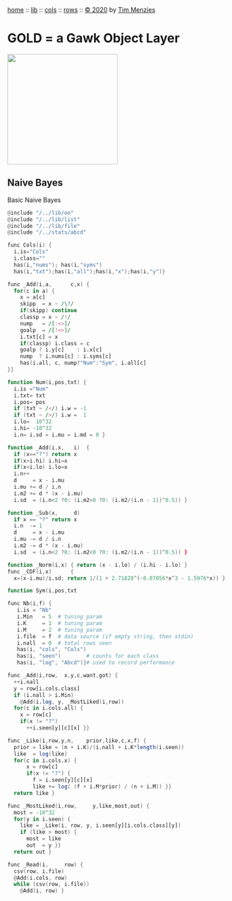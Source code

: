 <a name=top>&nbsp;<p>
<a href="https://github.com/timm/gold/blob/master/README.md#top">home</a> ::
<a href="https://github.com/timm/gold/blob/master/src/lib/README.md#top">lib</a> ::
<a href="https://github.com/timm/gold/blob/master/src/cols/README.md#top">cols</a> ::
<a href="https://github.com/timm/gold/blob/master/src/rows/README.md#top">rows</a> ::
<a href="http://github.com/timm/gold/blob/master/LICENSE.md#top">&copy;&nbsp;2020</a>&nbsp;by&nbsp;<a href="http://menzies.us">Tim&nbsp;Menzies</a>
<h1> GOLD = a Gawk Object Layer</h1>
<img width=250 src="https://raw.githubusercontent.com/timm/gold/master/etc/img/auk.png">

## Naive Bayes
Basic Naive Bayes

```awk
@include "/../lib/oo"
@include "/../lib/list"
@include "/../lib/file"
@include "/../stats/abcd"

func Cols(i) { 
  i.is="Cols"
  i.class=""
  has(i,"nums"); has(i,"syms")
  has(i,"txt");has(i,"all");has(i,"x");has(i,"y")}

func _Add(i,a,      c,x) {
  for(c in a) {
    x = a[c]
    skipp  = x ~ /\?/
    if(skipp) continue 
    classp = x ~ /!/
    nump   = /[:<>]/
    goalp  = /[!<>]/
    i.txt[c] = x
    if(classp) i.class = c
    goalp ? i.y[c]    : i.x[c] 
    nump  ? i.nums[c] : i.syms[c] 
    has(i.all, c, nump?"Num":"Sym", i.all[c]
}}

function Num(i,pos,txt) {
  i.is ="Num"
  i.txt= txt
  i.pos= pos
  if (txt ~ /</) i.w = -1
  if (txt ~ />/) i.w =  1
  i.lo=  10^32
  i.hi= -10^32
  i.n= i.sd = i.mu = i.md = 0 }

function _Add(i,x,   i)  { 
  if (x=="?") return x
  if(x>i.hi) i.hi=x
  if(x<i.lo) i.lo=x
  i.n++
  d     = x - i.mu
  i.mu += d / i.n
  i.m2 += d * (x - i.mu) 
  i.sd  = (i.n<2 ?0: (i.m2<0 ?0: (i.m2/(i.n - 1))^0.5)) }

function _Sub(x,     d)
  if x == "?" return x
  i.n  -= 1
  d     = x - i.mu
  i.mu -= d / i.n
  i.m2 -= d * (x - i.mu) 
  i.sd  = (i.n<2 ?0: (i.m2<0 ?0: (i.m2/(i.n - 1))^0.5)) }

function _Norm(i,x) { return (x - i.lo) / (i.hi - i.lo) }
func _CDF(i,x)      { 
  x=(x-i.mu)/i.sd; return 1/(1 + 2.71828^(-0.07056*x^3 - 1.5976*x)) }

function Sym(i,pos,txt

func Nb(i,f) {
   i.is = "Nb"
   i.Min   = 5  # tuning param
   i.K     = 1  # tuning param
   i.M     = 2  # tuning param
   i.file  = f  # data source (if empty string, then stdin)
   i.nall  = 0  # total rows seen
   has(i, "cols", "Cols")
   has(i, "seen")        # counts for each class
   has(i, "log", "Abcd")}# used to record performance

func _Add(i,row,  x,y,c,want,got) {
  ++i.nall
  y = row[i.cols.class]
  if (i.nall > i.Min)  
    @Add(i.log, y, _MostLiked(i,row))
  for(c in i.cols.all) {
    x = row[c]
    if(x != "?")    
      ++i.seen[y][c][x] }}

func _Like(i,row,y,n,    prior,like,c,x,f) {
  prior = like = (n + i.K)/(i.nall + i.K*length(i.seen))
  like  = log(like)
  for(c in i.cols.x) {
      x = row[c]
      if(x != "?") {
        f = i.seen[y][c][x] 
        like += log( (f + i.M*prior) / (n + i.M)) }}
  return like }

func _MostLiked(i,row,     y,like,most,out) {
  most = -10^32
  for(y in i.seen) {
    like = _Like(i, row, y, i.seen[y][i.cols.class][y])
    if (like > most) {
      most = like
      out  = y }}
  return out }   

func _Read(i,     row) {
  csv(row, i.file) 
  @Add(i.cols, row)
  while (csv(row, i.file))  
    @Add(i, row) }
```
